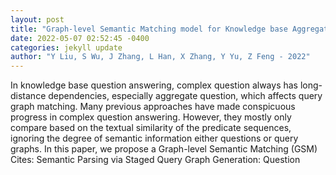 ```yaml
--- 
layout: post 
title: "Graph-level Semantic Matching model for Knowledge base Aggregate Question Answering" 
date: 2022-05-07 02:52:45 -0400 
categories: jekyll update 
author: "Y Liu, S Wu, J Zhang, L Han, X Zhang, Y Yu, Z Feng - 2022" 
--- 
```

In knowledge base question answering, complex question always has long-distance dependencies, especially aggregate question, which affects query graph matching. Many previous approaches have made conspicuous progress in complex question answering. However, they mostly only compare based on the textual similarity of the predicate sequences, ignoring the degree of semantic information either questions or query graphs. In this paper, we propose a Graph-level Semantic Matching (GSM) Cites: Semantic Parsing via Staged Query Graph Generation: Question